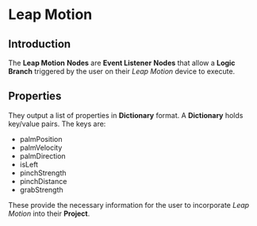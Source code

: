 # Leap Motion

## Introduction

The **Leap Motion** **Nodes** are **Event Listener** **Nodes** that allow a **Logic Branch** triggered by the user on their *Leap Motion* device to execute. 

## Properties

They output a list of properties in **Dictionary** format. A **Dictionary** holds key/value pairs. The keys are:

* palmPosition
* palmVelocity
* palmDirection
* isLeft
* pinchStrength
* pinchDistance
* grabStrength

These provide the necessary information for the user to incorporate *Leap Motion* into their **Project**.